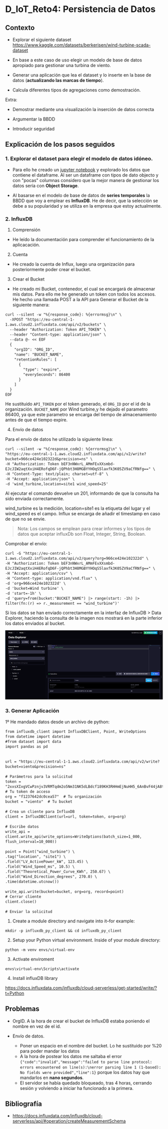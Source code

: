 # D_IoT_Reto4: Persistencia de Datos

## Contexto 
- Explorar el siguiente dataset
https://www.kaggle.com/datasets/berkerisen/wind-turbine-scada-dataset

- En base a este caso de uso elegir un modelo de base de datos apropiado para gestionar una turbina de viento.

- Generar una aplicación que lea el dataset y lo inserte en la base de datos (**actualizando las marcas de tiempo**).

- Calcula diferentes tipos de agregaciones como demostración.

Extra: 
- Demostrar mediante una visualización la inserción de datos correcta

- Argumentar la BBDD 

- Introducir seguridad
## Explicación de los pasos seguidos

### 1. Explorar el dataset para elegir el modelo de datos idóneo.

  - Para ello he creado un [jupyter notebook](./dataset/explore.ipynb) y explorado los datos que contiene el dataframe. Al ser un dataframe con tipos de dato objecto y con "pocas" columnas considero que la mejor manera de gestionar los datos sería con **Object Storage**. 

   - Al basarse en el modelo de base de datos de **series temporales** la BBDD que voy a emplear es **InfluxDB**. He de decir, que la selección se debe a su popularidad y se utiliza en la empresa que estoy actualmente. 

### 2. InfluxDB
   
1. Comprensión 
 - He leído la documentación para comprender el funcionamiento de la aplicacación.

2. Cuenta
 - He creado la cuenta de Influx, luego una organización para posteriormente poder crear el bucket.  

3. Crear el Bucket
 - He creado mi Bucket, contenedor, el cual se encargará de almacenar mis datos. Para ello me he generado un token con todos los accesos.
 He hecho una llamada POST a la API para Generar el Bucket de la siguiente manera:
  ```
  curl --silent -w "%{response_code}: %{errormsg}\n" \
    -XPOST "https://eu-central-1-1.aws.cloud2.influxdata.com/api/v2/buckets" \
    --header "Authorization: Token API_TOKEN" \
    --header "Content-type: application/json" \
    --data @- << EOF
    {
      "orgID": "ORG_ID",
      "name": "BUCKET_NAME",
      "retentionRules": [
        {
          "type": "expire",
          "everySeconds": 86400
        }
      ]
    }
  EOF
  ```

  He sustituido `API_TOKEN` por el token generado, el `ORG_ID` por el id de la organización. `BUCKET_NAME` por Wind turbine,y he dejado el parametro 86400, ya que este parametro se encarga del tiempo de almacenamiento antes de que el tiempo expire.

4. Envío de datos 

  Para el envío de datos he utilizado la siguiente línea:
  ```
  curl --silent -w "%{response_code}: %{errormsg}\n" \
  "https://eu-central-1-1.aws.cloud2.influxdata.com/api/v2/write?bucket=966ce424e102322d&precision=ns" \
  -H "Authorization: Token bEF3nNWxrL_AMmFEvXXsmbd-EJcJIW2aqtXxiH4ERofqD6F-jQPhbt3H8MGBYYHOqS5laxfk3K05ZV9aCfRNfg==" \
  -H "Content-Type: text/plain; charset=utf-8" \
  -H "Accept: application/json" \
  -d 'wind_turbine,location=site1 wind_speed=25'
  ```
  Al ejecutar el comando devuelve un 201, informando de que la consulta ha sido enviada correctamente.
  
  wind_turbine es la medición, location=site1 es la etiqueta del lugar y el wind_speed es el campo. Influx se encarga de añadir el timestamp en caso de que no se envie. 
  > Nota: Los campos se emplean para crear informes y los tipos de datos que aceptar influxDb son Float, Integer, String, Boolean.


  Comprobar el envío:
  ```
  curl -G "https://eu-central-1-1.aws.cloud2.influxdata.com/api/v2/query?org=966ce424e102322d" \
  -H "Authorization: Token bEF3nNWxrL_AMmFEvXXsmbd-EJcJIW2aqtXxiH4ERofqD6F-jQPhbt3H8MGBYYHOqS5laxfk3K05ZV9aCfRNfg==" \
  -H "Accept: application/csv" \
  -H "Content-type: application/vnd.flux" \
  -d 'org=966ce424e102322d' \
  -d 'bucket=Wind turbine' \
  -d 'start=-1h' \
  -d 'query=from(bucket:"BUCKET_NAME") |> range(start: -1h) |> filter(fn:(r) => r._measurement == "wind_turbine")'
  ```
  
  Si los datos se han enviado correctamente en la interfaz de InfluxDB > Data Explorer, haciendo la consulta de la imagen nos mostrará en la parte inferior los datos enviados al bucket.


  ![](./img_apuntes/envio_datos_terminal.png)


### 3. Generar Aplicación

1º He mandado datos desde un archivo de python:
```
from influxdb_client import InfluxDBClient, Point, WriteOptions
from datetime import datetime
#from dataset import data
import pandas as pd


url = "https://eu-central-1-1.aws.cloud2.influxdata.com/api/v2/write?bucket=viento&precision=ns"

# Parámetros para la solicitud
token = "2xxsXIxgVCwPznjv3VRMTqdm2o5Nm31NK5dLBdcf189KH3RHHmEjNuHH5_6AnBvF44jA8t_59XN966iBbXK6MQ=="  # Tu token de acceso
org = "f1237642dc0cea57"  # Tu organización
bucket = "viento"  # Tu bucket

# Crea un cliente para InfluxDB
client = InfluxDBClient(url=url, token=token, org=org)

# Escribe datos
write_api = client.write_api(write_options=WriteOptions(batch_size=1_000, flush_interval=10_000))

point = Point("wind_turbine") \
.tag("location", "site1") \
.field("LV_ActivePower_kW", 123.45) \
.field("Wind_Speed_ms", 10.5) \
.field("Theoretical_Power_Curve_KWh", 250.67) \
.field("Wind_Direction_degrees", 270.0) \
.time(datetime.utcnow())

write_api.write(bucket=bucket, org=org, record=point)
# Cerrar cliente
client.close()

# Enviar la solicitud

```


1. Create a module directory and navigate into it–for example:

```
mkdir -p influxdb_py_client && cd influxdb_py_client
```
2. Setup your Python virtual environment. Inside of your module directory:
```
python -m venv envs/virtual-env
```

3. Activate enviroment
```
envs\virtual-env\Scripts\activate
```
4. Install influxDB library



https://docs.influxdata.com/influxdb/cloud-serverless/get-started/write/?t=Python






## Problemas 
- OrgID. A la hora de crear el bucket de InfluxDB estaba poniendo el nombre en vez de el id.

- Envío de datos.
  - Poner un espacio en el nombre del bucket. Lo he sustituido por %20 para poder mandar los datos
  - A la hora de postear los datos me saltaba el error `{"code":"invalid","message":"failed to parse line protocol: errors encountered on line(s):\nerror parsing line 1 (1-based): No fields were provided","line":1}` porque los datos hay que mandarlos en **nano segundos**.
  - El servidor se había quedado bloqueado, tras 4 horas, cerrando sesión y volviendo a iniciar ha funcionado a la primera.


## Bibliografía


- https://docs.influxdata.com/influxdb/cloud-serverless/api/#operation/createMeasurementSchema
